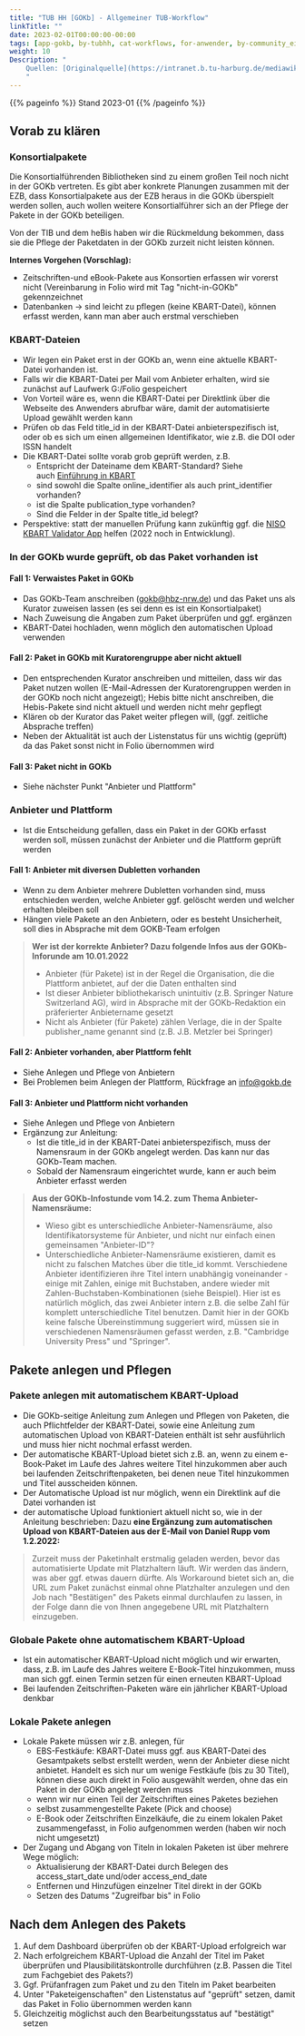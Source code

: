 ```yaml
---
title: "TUB HH [GOKb] - Allgemeiner TUB-Workflow"
linkTitle: ""
date: 2023-02-01T00:00:00-00:00
tags: [app-gokb, by-tubhh, cat-workflows, for-anwender, by-community_einzelbeitrag]
weight: 10
Description: "
    Quellen: [Originalquelle](https://intranet.b.tu-harburg.de/mediawiki/index.php?title=FOLIO/Module/ERM/Workflows/GOKb-Workflow) & [GBV](https://info.gbv.de/display/FOLIOGBVEXTERN/TUB+HH+[GOKb]+-+Allgemeiner+TUB-Workflow)
    "
---
```


{{% pageinfo %}}
Stand 2023-01
{{% /pageinfo %}}

## Vorab zu klären

### Konsortialpakete

Die Konsortialführenden Bibliotheken sind zu einem großen Teil noch nicht in der GOKb vertreten. Es gibt aber konkrete Planungen zusammen mit der EZB, dass Konsortialpakete aus der EZB heraus in die GOKb überspielt werden sollen, auch wollen weitere Konsortialführer sich an der Pflege der Pakete in der GOKb beteiligen.

Von der TIB und dem heBis haben wir die Rückmeldung bekommen, dass sie die Pflege der Paketdaten in der GOKb zurzeit nicht leisten können.

**Internes Vorgehen (Vorschlag):**

* Zeitschriften-und eBook-Pakete aus Konsortien erfassen wir vorerst nicht (Vereinbarung in Folio wird mit Tag "nicht-in-GOKb" gekennzeichnet
* Datenbanken -> sind leicht zu pflegen (keine KBART-Datei), können erfasst werden, kann man aber auch erstmal verschieben

### KBART-Dateien

* Wir legen ein Paket erst in der GOKb an, wenn eine aktuelle KBART-Datei vorhanden ist.
* Falls wir die KBART-Datei per Mail vom Anbieter erhalten, wird sie zunächst auf Laufwerk G:/Folio gespeichert
* Von Vorteil wäre es, wenn die KBART-Datei per Direktlink über die Webseite des Anwenders abrufbar wäre, damit der automatisierte Upload gewählt werden kann
* Prüfen ob das Feld title\_id in der KBART-Datei anbieterspezifisch ist, oder ob es sich um einen allgemeinen Identifikator, wie z.B. die DOI oder ISSN handelt
* Die KBART-Datei sollte vorab grob geprüft werden, z.B.
    * Entspricht der Dateiname dem KBART-Standard? Siehe auch [Einführung in KBART](https://gokb.org/de/documentation/kbart-introduction.html)
    * sind sowohl die Spalte online\_identifier als auch print\_identifier vorhanden?
    * ist die Spalte publication\_type vorhanden?
    * Sind die Felder in der Spalte title\_id belegt?
* Perspektive: statt der manuellen Prüfung kann zukünftig ggf. die [NISO KBART Validator App](https://niso.cadmoremedia.com/Title/370b7cc4-0753-41f8-a0a2-bc50db9a32cc) helfen (2022 noch in Entwicklung).

### In der GOKb wurde geprüft, ob das Paket vorhanden ist

#### Fall 1: Verwaistes Paket in GOKb

* Das GOKb-Team anschreiben (gokb@hbz-nrw.de) und das Paket uns als Kurator zuweisen lassen (es sei denn es ist ein Konsortialpaket)
* Nach Zuweisung die Angaben zum Paket überprüfen und ggf. ergänzen
* KBART-Datei hochladen, wenn möglich den automatischen Upload verwenden

#### Fall 2: Paket in GOKb mit Kuratorengruppe aber nicht aktuell

* Den entsprechenden Kurator anschreiben und mitteilen, dass wir das Paket nutzen wollen (E-Mail-Adressen der Kuratorengruppen werden in der GOKb noch nicht angezeigt); Hebis bitte nicht anschreiben, die Hebis-Pakete sind nicht aktuell und werden nicht mehr gepflegt
* Klären ob der Kurator das Paket weiter pflegen will, (ggf. zeitliche Absprache treffen)
* Neben der Aktualität ist auch der Listenstatus für uns wichtig (geprüft) da das Paket sonst nicht in Folio übernommen wird

#### Fall 3: Paket nicht in GOKb

* Siehe nächster Punkt "Anbieter und Plattform"

### Anbieter und Plattform

* Ist die Entscheidung gefallen, dass ein Paket in der GOKb erfasst werden soll, müssen zunächst der Anbieter und die Plattform geprüft werden

#### Fall 1: Anbieter mit diversen Dubletten vorhanden

* Wenn zu dem Anbieter mehrere Dubletten vorhanden sind, muss entschieden werden, welche Anbieter ggf. gelöscht werden und welcher erhalten bleiben soll
* Hängen viele Pakete an den Anbietern, oder es besteht Unsicherheit, soll dies in Absprache mit dem GOKB-Team erfolgen

> **Wer ist der korrekte Anbieter? Dazu folgende Infos aus der GOKb-Inforunde am 10.01.2022**
>
> * Anbieter (für Pakete) ist in der Regel die Organisation, die die Plattform anbietet, auf der die Daten enthalten sind
> * Ist dieser Anbieter bibliothekarisch unintuitiv (z.B. Springer Nature Switzerland AG), wird in Absprache mit der GOKb-Redaktion ein präferierter Anbietername gesetzt
> * Nicht als Anbieter (für Pakete) zählen Verlage, die in der Spalte publisher\_name genannt sind (z.B. J.B. Metzler bei Springer)

#### Fall 2: Anbieter vorhanden, aber Plattform fehlt

* Siehe Anlegen und Pflege von Anbietern
* Bei Problemen beim Anlegen der Plattform, Rückfrage an [info@gokb.de](mailto:info@gokb.de)

#### Fall 3: Anbieter und Plattform nicht vorhanden

* Siehe Anlegen und Pflege von Anbietern
* Ergänzung zur Anleitung:
    * Ist die title\_id in der KBART-Datei anbieterspezifisch, muss der Namensraum in der GOKb angelegt werden. Das kann nur das GOKb-Team machen.
    * Sobald der Namensraum eingerichtet wurde, kann er auch beim Anbieter erfasst werden

> **Aus der GOKb-Infostunde vom 14.2. zum Thema Anbieter-Namensräume:**
>
> * Wieso gibt es unterschiedliche Anbieter-Namensräume, also Identifikatorsysteme für Anbieter, und nicht nur einfach einen gemeinsamen "Anbieter-ID"?
> * Unterschiedliche Anbieter-Namensräume existieren, damit es nicht zu falschen Matches über die title\_id kommt. Verschiedene Anbieter identifizieren ihre Titel intern unabhängig voneinander - einige mit Zahlen, einige mit Buchstaben, andere wieder mit Zahlen-Buchstaben-Kombinationen (siehe Beispiel). Hier ist es natürlich möglich, das zwei Anbieter intern z.B. die selbe Zahl für komplett unterschiedliche Titel benutzen. Damit hier in der GOKb keine falsche Übereinstimmung suggeriert wird, müssen sie in verschiedenen Namensräumen gefasst werden, z.B. "Cambridge University Press" und "Springer".

## Pakete anlegen und Pflegen

### Pakete anlegen mit automatischem KBART-Upload

* Die GOKb-seitige Anleitung zum Anlegen und Pflegen von Paketen, die auch Pflichtfelder der KBART-Datei, sowie eine Anleitung zum automatischen Upload von KBART-Dateien enthält ist sehr ausführlich und muss hier nicht nochmal erfasst werden.
* Der automatische KBART-Upload bietet sich z.B. an, wenn zu einem e-Book-Paket im Laufe des Jahres weitere Titel hinzukommen aber auch bei laufenden Zeitschriftenpaketen, bei denen neue Titel hinzukommen und Titel ausscheiden können.
* Der Automatische Upload ist nur möglich, wenn ein Direktlink auf die Datei vorhanden ist
* der automatische Upload funktioniert aktuell nicht so, wie in der Anleitung beschrieben: Dazu **eine Ergänzung zum automatischen Upload von KBART-Dateien aus der E-Mail von Daniel Rupp vom 1.2.2022:**

> Zurzeit muss der Paketinhalt erstmalig geladen werden, bevor das automatisierte Update mit Platzhaltern läuft. Wir werden das ändern, was aber ggf. etwas dauern dürfte. Als Workaround bietet sich an, die URL zum Paket zunächst einmal ohne Platzhalter anzulegen und den Job nach "Bestätigen" des Pakets einmal durchlaufen zu lassen, in der Folge dann die von Ihnen angegebene URL mit Platzhaltern einzugeben.

### Globale Pakete ohne automatischem KBART-Upload

* Ist ein automatischer KBART-Upload nicht möglich und wir erwarten, dass, z.B. im Laufe des Jahres weitere E-Book-Titel hinzukommen, muss man sich ggf. einen Termin setzen für einen erneuten KBART-Upload
* Bei laufenden Zeitschriften-Paketen wäre ein jährlicher KBART-Upload denkbar

### Lokale Pakete anlegen

* Lokale Pakete müssen wir z.B. anlegen, für
    * EBS-Festkäufe: KBART-Datei muss ggf. aus KBART-Datei des Gesamtpakets selbst erstellt werden, wenn der Anbieter diese nicht anbietet. Handelt es sich nur um wenige Festkäufe (bis zu 30 Titel), können diese auch direkt in Folio ausgewählt werden, ohne das ein Paket in der GOKb angelegt werden muss
    * wenn wir nur einen Teil der Zeitschriften eines Paketes beziehen
    * selbst zusammengestellte Pakete (Pick and choose)
    * E-Book oder Zeitschriften Einzelkäufe, die zu einem lokalen Paket zusammengefasst, in Folio aufgenommen werden (haben wir noch nicht umgesetzt)
* Der Zugang und Abgang von Titeln in lokalen Paketen ist über mehrere Wege möglich:
    * Aktualisierung der KBART-Datei durch Belegen des access\_start\_date und/oder access\_end\_date
    * Entfernen und Hinzufügen einzelner Titel direkt in der GOKb
    * Setzen des Datums "Zugreifbar bis" in Folio

## Nach dem Anlegen des Pakets

1.  Auf dem Dashboard überprüfen ob der KBART-Upload erfolgreich war
2.  Nach erfolgreichem KBART-Upload die Anzahl der Titel im Paket überprüfen und Plausibilitätskontrolle durchführen (z.B. Passen die Titel zum Fachgebiet des Pakets?)
3.  Ggf. Prüfanfragen zum Paket und zu den Titeln im Paket bearbeiten
4.  Unter "Paketeigenschaften" den Listenstatus auf "geprüft" setzen, damit das Paket in Folio übernommen werden kann
5.  Gleichzeitig möglichst auch den Bearbeitungsstatus auf "bestätigt" setzen
